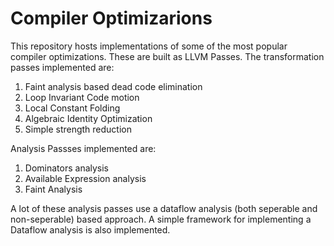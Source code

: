 # Compiler Optimizarions

This repository hosts implementations of some of the most popular compiler optimizations. These are built as LLVM Passes.
The transformation passes implemented are:
1. Faint analysis based dead code elimination
2. Loop Invariant Code motion
3. Local Constant Folding
4. Algebraic Identity Optimization
5. Simple strength reduction

Analysis Passses implemented are:
1. Dominators analysis
2. Available Expression analysis
3. Faint Analysis

A lot of these analysis passes use a dataflow analysis (both seperable and non-seperable) based approach. A simple framework for implementing a Dataflow analysis is also implemented.

